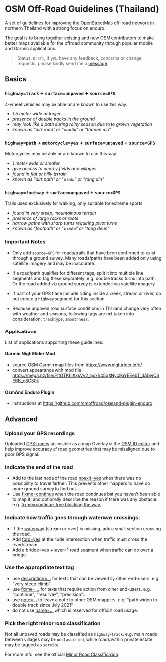 # OSM Off-Road Guidelines (Thailand)

A set of guidelines for improving the OpenStreetMap off-road network in northern Thailand with a strong focus on enduro.

The goal is to bring together existing and new OSM contributors to make better maps available for the offroad community through popular mobile and Garmin applications.

> Status: `Draft`, if you have any feedback, concerns or change requests, please kindly send me a [message](https://www.openstreetmap.org/message/new/cmoffroad).

## Basics

### `highway=track` + `surface=unpaved` + `source=GPS`

4-wheel vehicles may be able or are known to use this way. 

- *1.5 meter wide or larger*
- *presence of double tracks in the ground*
- *may look like a path during rainy season due to to grown vegetation*
- *known as "dirt road" or "ถนนดิน" or "thanon din"*

### `highway=path` + `motorcycle=yes` + `surface=unpaved` + `source=GPS`

Motorcycles may be able or are known to use this way.

- *1 meter wide or smaller*
- *give access to nearby fields and villages*
- *found in flat or hilly terrain*
- *known as "dirt path" or "ทางดิน" or "tang din"*

### `highway=footway` + `surface=unpaved` + `source=GPS`

Trails used exclusively for walking, only suitable for extreme sports

- *found in very steep, mountainous terrain*
- *presence of large rocks or roots*
- *narrow paths with sharp turns requiring pivot turns*
- *known as "footpath" or "ทางเดิน" or "tang deun"*

### Important Notes

- Only add `source=GPS` for roads/trails that have been confirmed to exist through a ground survey. Many roads/paths have been added only using satellite imagery and may be inaccurate.

- If a road/path qualifies for different tags, split it into multiple line segments and tag these separately. e.g. double tracks turns into path. Or the road added via ground survey is extended via satellite imagery.

- If part of your GPS trace include riding inside a creek, stream or river, do not create a `highway` segment for this section.

- Because unpaved road surface conditions in Thailand change very often with weather and seasons, following tags are not taken into consideration: `tracktype`, `smoothness`. 

### Applications

List of applications supporting these guidelines:

#### Garmin NightRider Mod

- source OSM Garmin map files from https://www.nightrider.info/ 
- convert appearance with mod file https://mega.nz/file/91tGTKhI#xsVv2_pcxh45qXNyc9aYEEebT_3AbyjCSEBB_c8C30k

#### OsmAnd Enduro Plugin

- instructions at https://github.com/cmoffroad/osmand-plugin-enduro

## Advanced

### Upload your GPS recordings

Uploaded [GPS traces](https://www.openstreetmap.org/traces) are visible as a map Overlay in the [OSM ID editor](https://www.openstreetmap.org/edit) and help improve accuracy of road geometries that may be misaligned due to poor GPS signal.

### Indicate the end of the road

- Add to the last node of the road [noexit=yes](https://wiki.openstreetmap.org/wiki/Key:noexit) when there was no possibility to travel further. This prevents other mappers to have do more ground survey to find out.
- Use [fixme=continue](https://wiki.openstreetmap.org/wiki/Key:fixme) when the road continues but you haven’t been able to map it, and optionally describe the reason if there was any obstacle. e.g. [fixme=continue. tree blocking the way.](https://wiki.openstreetmap.org/wiki/Key:fixme)

### Indicate how traffic goes through waterway crossings:

- If the [waterway](https://wiki.openstreetmap.org/wiki/Key:waterway) (stream or river) is missing, add a small section crossing the road.
- Add [ford=yes](https://wiki.openstreetmap.org/wiki/Key:ford) at the node intersection when traffic must cross the river/stream. 
- Add a [bridge=yes](https://wiki.openstreetmap.org/wiki/Key:bridge) + [layer=1](https://wiki.openstreetmap.org/wiki/Key:layer) road segment when traffic can go over a bridge.

### Use the appropriate text tag

- use [description=...](https://wiki.openstreetmap.org/wiki/Key:description) for texts that can be viewed by other end-users. e.g. "very steep climb".
- use [fixme=...](https://wiki.openstreetmap.org/wiki/Key:fixme) for texts that require action from other end-users. e.g. "continue", "resurvey", "precision"...
- use [note=...](https://wiki.openstreetmap.org/wiki/Key:note) to leave a note to other OSM mappers.  e.g. "path widen to double track since July 2021"
- do not use [name=...](https://wiki.openstreetmap.org/wiki/Key:name) which is reserved for official road usage.

### Pick the right minor road classification

Not all unpaved roads may be classified as `highway=track`. e.g. main roads between villages may be `unclassified`, while roads within private estate may be tagged as `service`. 

For more info, see the official [Minor Road Classification](https://wiki.openstreetmap.org/wiki/WikiProject_Thailand#Rough_guidelines_for_minor_highway_tag_decision-making_.28useful_in_most_cases.29).